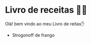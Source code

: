 # Livro de receitas :man_cook:

Olá! bem vindo ao meu Livro de reitas:hand:

-  Strogonoff de frango
